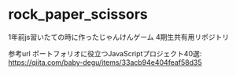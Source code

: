 # rock_paper_scissors
1年前js習いたての時に作ったじゃんけんゲーム
4期生共有用リポジトリ

参考url
ポートフォリオに役立つJavaScriptプロジェクト40選: 
https://qiita.com/baby-degu/items/33acb94e404feaf58d35
